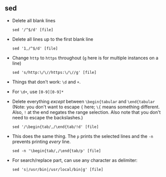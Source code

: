 ## sed

- Delete all blank lines

  ```
  sed '/^$/d' [file]
  ```

- Delete all lines up to the first blank line

  ```
  sed '1,/^$/d' [file]
  ```

- Change `http` to `https` throughout (`g` here is for multiple instances on a line)

  ```
  sed 's/http:\/\//https:\/\//g' [file]
  ```

- Things that don't work: `\d` and `+`.

- For `\d+`, use `[0-9][0-9]*`

- Delete everything _except_ between `\begin{tabular` and `\end{tabular`
  (Note: you don't want to escape `{` here; `\{` means something
  different. Also, `!` at the end negates the range selection. Also
  note that you don't need to escape the backslashes.)

  ```
  sed '/\begin{tab/,/\end{tab/!d' [file]
  ```

- This does the same thing. The `p` prints the selected lines and the
  `-n` prevents printing _every_ line.

  ```
  sed -n '\begin{tab/,/\end{tab/p' [file]
  ```

- For search/replace part, can use any character as delimiter:

  ```
  sed 's|/usr/bin|/usr/local/bin|g' [file]
  ```
